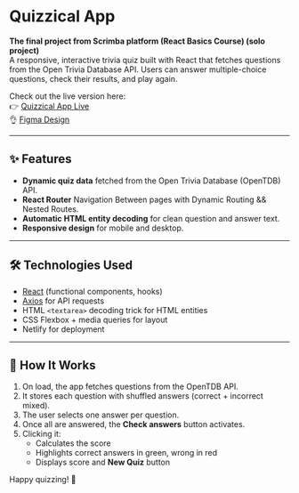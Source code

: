 # Quizzical App

**The final project from Scrimba platform (React Basics Course) (solo project)** <br/>
A responsive, interactive trivia quiz built with React that fetches questions from the Open Trivia Database API. Users can answer multiple-choice questions, check their results, and play again.

Check out the live version here:  
👉 [Quizzical App Live](https://quizzical-app-sc-solo.netlify.app/)
<br/>
👌 [Figma Design](https://www.figma.com/proto/hZ2cic7sZbXUIG9tzOL2DR/Quizzical-App?node-id=8-2&p=f&t=mckMGCb2LHPZsYEX-0&scaling=min-zoom&content-scaling=fixed&page-id=0%3A1)

---

## ✨ Features

- **Dynamic quiz data** fetched from the Open Trivia Database (OpenTDB) API.
- **React Router** Navigation Between pages with Dynamic Routing && Nested Routes.
- **Automatic HTML entity decoding** for clean question and answer text.
- **Responsive design** for mobile and desktop.

---

## 🛠 Technologies Used

- [React](https://react.dev/) (functional components, hooks)
- [Axios](https://axios-http.com/) for API requests
- HTML `<textarea>` decoding trick for HTML entities
- CSS Flexbox + media queries for layout
- Netlify for deployment

---

## 🎯 How It Works

1. On load, the app fetches questions from the OpenTDB API.
2. It stores each question with shuffled answers (correct + incorrect mixed).
3. The user selects one answer per question.
4. Once all are answered, the **Check answers** button activates.
5. Clicking it:
   - Calculates the score
   - Highlights correct answers in green, wrong in red
   - Displays score and **New Quiz** button

Happy quizzing! 🎉
